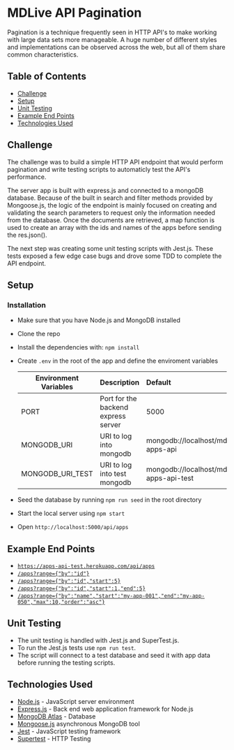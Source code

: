 # MDLive API Pagination

Pagination is a technique frequently seen in HTTP API's to make working with large data
sets more manageable. A huge number of different styles and implementations can be
observed across the web, but all of them share common characteristics.

## Table of Contents

- [Challenge](#challenge)
- [Setup](#setup)
- [Unit Testing](#integrated-testing)
- [Example End Points](#example-end-points)
- [Technologies Used](#Technologies-Used)

## Challenge

The challenge was to build a simple HTTP API endpoint that would perform pagination and write testing scripts to automaticly test the API's performance.

The server app is built with express.js and connected to a mongoDB database. Because of the built in search and filter methods provided by Mongoose.js, the logic of the endpoint is mainly focused on creating and validating the search parameters to request only the information needed from the database. Once the documents are retrieved, a map function is used to create an array with the ids and names of the apps before sending the res.json().

The next step was creating some unit testing scripts with Jest.js. These tests exposed a few edge case bugs and drove some TDD to complete the API endpoint.

## Setup

### Installation

- Make sure that you have Node.js and MongoDB installed
- Clone the repo
- Install the dependencies with: `npm install`
- Create `.env` in the root of the app and define the enviroment variables

  | Environment Variables | Description                         | Default                                  |
  | --------------------- | :---------------------------------- | :--------------------------------------- |
  | PORT                  | Port for the backend express server | 5000                                     |
  | MONGODB_URI           | URI to log into mongodb             | mongodb://localhost/mdlive-apps-api      |
  | MONGODB_URI_TEST      | URI to log into test mongodb        | mongodb://localhost/mdlive-apps-api-test |

- Seed the database by running `npm run seed` in the root directory
- Start the local server using `npm start`
- Open `http://localhost:5000/api/apps`

## Example End Points

- [`https://apps-api-test.herokuapp.com/api/apps`](https://apps-api-test.herokuapp.com/api/apps)
- [`/apps?range={"by":"id"}`](https://apps-api-test.herokuapp.com/api/apps?range={"by":"id"})
- [`/apps?range={"by":"id","start":5}`](https://apps-api-test.herokuapp.com/api/apps?range={"by":"id","start":5})
- [`/apps?range={"by":"id","start":1,"end":5}`](https://apps-api-test.herokuapp.com/api/apps?range={"by":"id","start":1,"end":5})
- [`/apps?range={"by":"name","start":"my-app-001","end":"my-app-050","max":10,"order":"asc"}`](https://apps-api-test.herokuapp.com/api/apps?range={"by":"name","start":"my-app-001","end":"my-app-050","max":10,"order":"asc"})

## Unit Testing

- The unit testing is handled with Jest.js and SuperTest.js.
- To run the Jest.js tests use `npm run test`.
- The script will connect to a test database and seed it with app data before running the testing scripts.

## Technologies Used

- [Node.js](https://nodejs.org/) - JavaScript server environment
- [Express.js](https://expressjs.com/) - Back end web application framework for Node.js
- [MongoDB Atlas](https://www.mongodb.com/cloud/atlas/) - Database
- [Mongoose.js](https://mongoosejs.com/) asynchronous MongoDB tool
- [Jest](https://jestjs.io/) - JavaScript testing framework
- [Supertest](https://www.npmjs.com/package/supertest) - HTTP Testing
